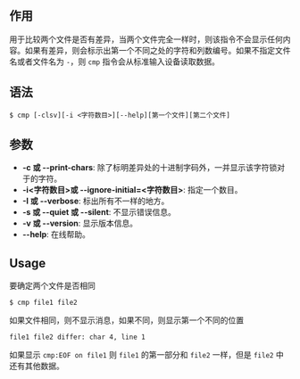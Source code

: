## 作用
用于比较两个文件是否有差异，当两个文件完全一样时，则该指令不会显示任何内容。如果有差异，则会标示出第一个不同之处的字符和列数编号。如果不指定文件名或者文件名为 `-`，则 `cmp` 指令会从标准输入设备读取数据。

## 语法

```
$ cmp [-clsv][-i <字符数目>][--help][第一个文件][第二个文件]
```

## 参数

+ **-c 或 --print-chars**: 除了标明差异处的十进制字码外，一并显示该字符锁对于的字符。
+ **-i<字符数目>或 --ignore-initial=<字符数目>**: 指定一个数目。
+ **-I 或 --verbose**: 标出所有不一样的地方。
+ **-s 或 --quiet 或 --silent**: 不显示错误信息。
+ **-v 或 --version**: 显示版本信息。
+ **--help**: 在线帮助。

## Usage

要确定两个文件是否相同
```
$ cmp file1 file2
```
如果文件相同，则不显示消息，如果不同，则显示第一个不同的位置
```
file1 file2 differ: char 4, line 1 
```

如果显示 `cmp:EOF on file1` 则 `file1` 的第一部分和 `file2` 一样，但是 `file2` 中还有其他数据。